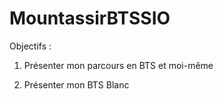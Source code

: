 # MountassirBTSSIO

Objectifs :

1. Présenter mon parcours en BTS et moi-même

2. Présenter mon BTS Blanc


